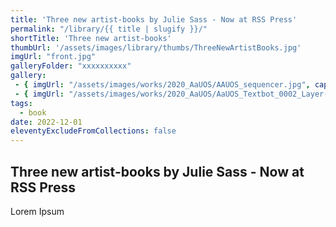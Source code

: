 ```yaml
---
title: 'Three new artist-books by Julie Sass - Now at RSS Press'
permalink: "/library/{{ title | slugify }}/"
shortTitle: 'Three new artist-books'
thumbUrl: '/assets/images/library/thumbs/ThreeNewArtistBooks.jpg'
imgUrl: "front.jpg"
galleryFolder: "xxxxxxxxxx"
gallery:
 - { imgUrl: "/assets/images/works/2020_AaUOS/AAUOS_sequencer.jpg", caption: "" }
 - { imgUrl: "/assets/images/works/2020_AaUOS/AaUOS_Textbot_0002_Layer-20.jpg", caption: "" }
tags:
  - book
date: 2022-12-01
eleventyExcludeFromCollections: false
---
```



<h2>Three new artist-books by Julie Sass - Now at RSS Press</h2>
<p>Lorem Ipsum</p>